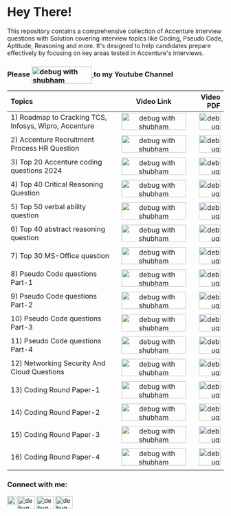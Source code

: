 # Hey There!
This repository contains a comprehensive collection of Accenture  interview questions with Solution covering interview  topics like Coding, Pseudo Code, Aptitude, Reasoning and more. It's designed to help candidates prepare effectively by focusing on key areas tested in Accenture's interviews.


### Please <a href="https://www.youtube.com/@DebugWithShubham"> <img align="center" src="https://www.freeiconspng.com/uploads/youtube-subscribe-button-classic-png-2.png" alt="debug with shubham"  height="40" width="140" /> </a> to my Youtube Channel






| Topics | Video Link | Video PDF|
| :---         |     :---:         |         ---: |
| 1) Roadmap to Cracking TCS, Infosys, Wipro, Accenture    | <a href="https://youtu.be/1YJvNKHg40w?si=_dm8_5RmU_mK69Iv"> <img align="center" src="https://www.pngall.com/wp-content/uploads/2016/05/Click-Here-PNG-HD.png" alt="debug with shubham"  height="40" width="150" /> </a> <br>    | <a href="https://github.com/Shubham2227/Accenture-Interview-Question-/blob/learn/RoadMap%20And%20HR%20Question/Accenture%20interview%20RoadMap%20and%20%20HR%20.pdf"> <img align="center" src="https://toppng.com/uploads/preview/pdf-icon-11549528510ilxx4eex38.png" alt="debug with shubam"  height="40" width="50" /> </a> <br> |
|  |          |       |
| 2) Accenture Recruitment Process HR Question | <a href="https://youtu.be/vhgbO9KSz9A?si=OWW84gsVrYHsQSK1"> <img align="center" src="https://www.pngall.com/wp-content/uploads/2016/05/Click-Here-PNG-HD.png" alt="debug with shubham"  height="40" width="150" /> </a> <br>    | <a href="https://github.com/Shubham2227/Accenture-Interview-Question-/blob/learn/RoadMap%20And%20HR%20Question/Accenture%20interview%20RoadMap%20and%20%20HR%20.pdf"> <img align="center" src="https://toppng.com/uploads/preview/pdf-icon-11549528510ilxx4eex38.png" alt="debug with shubam"  height="40" width="50" /> </a> <br>| 
|  |          |       |
| 3) Top 20 Accenture coding questions 2024 | <a href="https://youtu.be/Gnzi4oFL_b8?si=7GIk08UtdghpUUhR"> <img align="center" src="https://www.pngall.com/wp-content/uploads/2016/05/Click-Here-PNG-HD.png" alt="debug with shubham"  height="40" width="150" /> </a> <br>    | <a href="https://github.com/Shubham2227/Accenture-Interview-Question-/tree/learn/Coding%20Round"> <img align="center" src="https://toppng.com/uploads/preview/pdf-icon-11549528510ilxx4eex38.png" alt="debug with shubam"  height="40" width="50" /> </a> <br> 
|  |          |       |
| 4) Top 40 Critical Reasoning Question | <a href="https://youtu.be/TzRG-8HQjrQ?si=hYVxMhFAdlmir27g"> <img align="center" src="https://www.pngall.com/wp-content/uploads/2016/05/Click-Here-PNG-HD.png" alt="debug with shubham"  height="40" width="150" /> </a> <br>    | <a href="https://github.com/Shubham2227/Accenture-Interview-Question-/blob/learn/Critical%20Reasoning/Accenture%20Critical%20Reasoning%20Q%26A.pdf"> <img align="center" src="https://toppng.com/uploads/preview/pdf-icon-11549528510ilxx4eex38.png" alt="debug with shubam"  height="40" width="50" /> </a> <br> 
|  |          |       |
| 5) Top 50 verbal ability question | <a href="https://youtu.be/4MDTNtxHMQw?si=2YWJ4iWWQlBHmpz_"> <img align="center" src="https://www.pngall.com/wp-content/uploads/2016/05/Click-Here-PNG-HD.png" alt="debug with shubham"  height="40" width="150" /> </a> <br>    | <a href="https://github.com/Shubham2227/Accenture-Interview-Question-/blob/learn/Verbal%20Ability/Accenture%20Verbal%20Ability%20Q%26A.pdf"> <img align="center" src="https://toppng.com/uploads/preview/pdf-icon-11549528510ilxx4eex38.png" alt="debug with shubam"  height="40" width="50" /> </a> <br> 
|  |          |       |
| 6) Top 40 abstract reasoning question | <a href="https://youtu.be/PGJTcVDgago?si=Od6e8imxoUhtRxCP"> <img align="center" src="https://www.pngall.com/wp-content/uploads/2016/05/Click-Here-PNG-HD.png" alt="debug with shubham"  height="40" width="150" /> </a> <br>    | <a href="https://github.com/Shubham2227/Accenture-Interview-Question-/blob/learn/Abstract%20%20Reasoning/Abstract%20Reasoning%20Accenture%20Q%26A.pdf"> <img align="center" src="https://toppng.com/uploads/preview/pdf-icon-11549528510ilxx4eex38.png" alt="debug with shubam"  height="40" width="50" /> </a> <br> 
|  |          |       |
| 7) Top 30 MS-Office question | <a href="https://youtu.be/IGK_oZ0dGos?si=2aFiLOIEjsCrVJg7"> <img align="center" src="https://www.pngall.com/wp-content/uploads/2016/05/Click-Here-PNG-HD.png" alt="debug with shubham"  height="40" width="150" /> </a> <br>    | <a href="https://github.com/Shubham2227/Accenture-Interview-Question-/blob/learn/MS-Office/Accenture%20MS-Office%20Q%26A.pdf"> <img align="center" src="https://toppng.com/uploads/preview/pdf-icon-11549528510ilxx4eex38.png" alt="debug with shubam"  height="40" width="50" /> </a> <br> 
|  |          |       |
| 8)  Pseudo Code questions Part-1 | <a href="https://youtu.be/iJFzoKCTOQo?si=iAx9IX4TONfA1PVt"> <img align="center" src="https://www.pngall.com/wp-content/uploads/2016/05/Click-Here-PNG-HD.png" alt="debug with shubham"  height="40" width="150" /> </a> <br>    | <a href="https://github.com/Shubham2227/Accenture-Interview-Question-/blob/learn/Pseudo%20Code/Pseudo%20Code%20part-1.pdf"> <img align="center" src="https://toppng.com/uploads/preview/pdf-icon-11549528510ilxx4eex38.png" alt="debug with shubam"  height="40" width="50" /> </a> <br> 
|  |          |       |
| 9) Pseudo Code questions Part-2 | <a href="https://youtu.be/mbgSwMZwc_s?si=WyA7Kbtrvi2vMHcn"> <img align="center" src="https://www.pngall.com/wp-content/uploads/2016/05/Click-Here-PNG-HD.png" alt="debug with shubham"  height="40" width="150" /> </a> <br>    | <a href="https://github.com/Shubham2227/Accenture-Interview-Question-/blob/learn/Pseudo%20Code/Pseudo%20code%20part%202.pdf"> <img align="center" src="https://toppng.com/uploads/preview/pdf-icon-11549528510ilxx4eex38.png" alt="debug with shubam"  height="40" width="50" /> </a> <br> 
|  |          |       |
| 10) Pseudo Code questions Part-3 | <a href="https://youtu.be/slVnc6hykFM?si=VIvgloZrKCU5O6_R"> <img align="center" src="https://www.pngall.com/wp-content/uploads/2016/05/Click-Here-PNG-HD.png" alt="debug with shubham"  height="40" width="150" /> </a> <br>    | <a href="https://github.com/Shubham2227/Accenture-Interview-Question-/blob/learn/Pseudo%20Code/Pesudo%20code%20part-3.pdf"> <img align="center" src="https://toppng.com/uploads/preview/pdf-icon-11549528510ilxx4eex38.png" alt="debug with shubam"  height="40" width="50" /> </a> <br> 
|  |          |       |
| 11) Pseudo Code questions Part-4 | <a href="https://youtu.be/sjBpTxTqIvQ?si=6EDZL0mxhVJradq0"> <img align="center" src="https://www.pngall.com/wp-content/uploads/2016/05/Click-Here-PNG-HD.png" alt="debug with shubham"  height="40" width="150" /> </a> <br>    | <a href="https://github.com/Shubham2227/Accenture-Interview-Question-/blob/learn/Pseudo%20Code/Pseudo%20Code%20Part4%20.pdf"> <img align="center" src="https://toppng.com/uploads/preview/pdf-icon-11549528510ilxx4eex38.png" alt="debug with shubam"  height="40" width="50" /> </a> <br> 
|  |          |       |
| 12) Networking Security And Cloud Questions | <a href="https://youtu.be/65690n-MhzU?si=1aIccES7lR4JkQxc"> <img align="center" src="https://www.pngall.com/wp-content/uploads/2016/05/Click-Here-PNG-HD.png" alt="debug with shubham"  height="40" width="150" /> </a> <br>    | <a href="https://github.com/Shubham2227/Accenture-Interview-Question-/blob/learn/Networking%20Security%20and%20Cloud/Network%20and%20CLoud%20Accenture%20.pdf"> <img align="center" src="https://toppng.com/uploads/preview/pdf-icon-11549528510ilxx4eex38.png" alt="debug with shubam"  height="40" width="50" /> </a> <br> 
|  |          |       |
| 13) Coding Round Paper-1 | <a href="https://youtu.be/ulMXNAOgFd4?si=On0zO1k-k2AtA-0B"> <img align="center" src="https://www.pngall.com/wp-content/uploads/2016/05/Click-Here-PNG-HD.png" alt="debug with shubham"  height="40" width="150" /> </a> <br>    | <a href="https://github.com/Shubham2227/Accenture-Interview-Question-/blob/learn/Coding%20Round/Part-1.pdf"> <img align="center" src="https://toppng.com/uploads/preview/pdf-icon-11549528510ilxx4eex38.png" alt="debug with shubam"  height="40" width="50" /> </a> <br> 
|  |          |       |
| 14) Coding Round Paper-2 | <a href="https://youtu.be/iMqD_nrnPXI?si=7UKWxUaToO3YN4jg"> <img align="center" src="https://www.pngall.com/wp-content/uploads/2016/05/Click-Here-PNG-HD.png" alt="debug with shubham"  height="40" width="150" /> </a> <br>    | <a href="https://github.com/Shubham2227/Accenture-Interview-Question-/blob/learn/Coding%20Round/Part2.pdf"> <img align="center" src="https://toppng.com/uploads/preview/pdf-icon-11549528510ilxx4eex38.png" alt="debug with shubam"  height="40" width="50" /> </a> <br> 
|  |          |       |
| 15) Coding Round Paper-3 | <a href="https://youtu.be/pUe5NE293WI?si=kFZRTihrEVtZAk8v"> <img align="center" src="https://www.pngall.com/wp-content/uploads/2016/05/Click-Here-PNG-HD.png" alt="debug with shubham"  height="40" width="150" /> </a> <br>    | <a href="https://github.com/Shubham2227/Accenture-Interview-Question-/blob/learn/Coding%20Round/Part3.pdf"> <img align="center" src="https://toppng.com/uploads/preview/pdf-icon-11549528510ilxx4eex38.png" alt="debug with shubam"  height="40" width="50" /> </a> <br> 
|  |          |       |
| 16) Coding Round Paper-4 | <a href="https://youtu.be/JY8E6IR51Yg?si=x0WOofKJBJyHcggS"> <img align="center" src="https://www.pngall.com/wp-content/uploads/2016/05/Click-Here-PNG-HD.png" alt="debug with shubham"  height="40" width="150" /> </a> <br>    | <a href="https://github.com/Shubham2227/Accenture-Interview-Question-/blob/learn/Coding%20Round/Part4.pdf"> <img align="center" src="https://toppng.com/uploads/preview/pdf-icon-11549528510ilxx4eex38.png" alt="debug with shubam"  height="40" width="50" /> </a> <br> |
|  |          |       |




<h3 align="left">Connect with me:</h3>
<p align="left">
<a href="https://t.me/debugwithshubham" target="blank"><img align="center" src="https://commons.wikimedia.org/wiki/File:Telegram_2019_Logo.svg" alt="debug with shuhbam" height="30" width="40" /></a>
<a href="https://www.instagram.com/debugwithshubham/" target="blank"><img align="center" src="https://raw.githubusercontent.com/rahuldkjain/github-profile-readme-generator/master/src/images/icons/Social/instagram.svg" alt="debugwithshubham" height="30" width="40" /></a>
<a href="https://www.youtube.com/@DebugWithShubham" target="blank"><img align="center" src="https://raw.githubusercontent.com/rahuldkjain/github-profile-readme-generator/master/src/images/icons/Social/youtube.svg" alt="debugwithshubham" height="30" width="40" /></a>
<a href="https://www.linkedin.com/in/debugwithshubham/"><img align="left" src="https://raw.githubusercontent.com/yushi1007/yushi1007/main/images/linkedin.svg" alt="debug with shubham | LinkedIn" width="21px"/></a>




